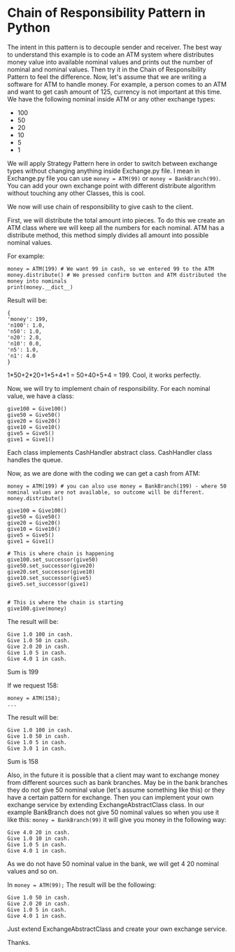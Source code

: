 # Chain of Responsibility Pattern in Python

The intent in this pattern is to decouple sender and receiver. The best way to understand this
example is to code an ATM system where distributes money value into available nominal values and
prints out the number of nominal and nominal values. Then try it in the Chain of Responsibility
Pattern to feel the difference. Now, let's assume that we are writing a software for ATM to handle 
money. For example, a person comes to an ATM and want to get cash amount of 125, currency
is not important at this time. We have the following nominal inside ATM or any other 
exchange types: 

- 100
- 50
- 20
- 10
- 5
- 1

We will apply Strategy Pattern here in order to switch between exchange types without changing 
anything inside Exchange.py file. I mean in Exchange.py file you can use `money = ATM(99)` or 
`money = BankBranch(99)`. You can add your own exchange point with different distribute algorithm
without touching any other Classes, this is cool.

We now will use chain of responsibility to give cash to the client.

First, we will distribute the total amount into pieces. To do this we create an ATM class 
where we will keep all the numbers for each nominal. ATM has a distribute method, 
this method simply divides all amount into possible nominal values. 

 For example:

    money = ATM(199) # We want 99 in cash, so we entered 99 to the ATM
    money.distribute() # We pressed confirm button and ATM distributed the money into nominals
    print(money.__dict__)
Result will be:

    {
    'money': 199, 
    'n100': 1.0, 
    'n50': 1.0, 
    'n20': 2.0, 
    'n10': 0.0, 
    'n5': 1.0, 
    'n1': 4.0
    }
    

1\*50+2\*20+1\*5+4\*1 = 50+40+5+4 = 199. Cool, it works perfectly.

Now, we will try to implement chain of responsibility. For each nominal value, we have a class:

    give100 = Give100()
    give50 = Give50()
    give20 = Give20()
    give10 = Give10()
    give5 = Give5()
    give1 = Give1()

Each class implements CashHandler abstract class. CashHandler class handles the queue.

Now, as we are done with the coding we can get a cash from ATM:

    money = ATM(199) # you can also use money = BankBranch(199) - where 50 nominal values are not available, so outcome will be different.
    money.distribute()
    
    give100 = Give100()
    give50 = Give50()
    give20 = Give20()
    give10 = Give10()
    give5 = Give5()
    give1 = Give1()
    
    # This is where chain is happening
    give100.set_successor(give50)
    give50.set_successor(give20)
    give20.set_successor(give10)
    give10.set_successor(give5)
    give5.set_successor(give1)
    
    
    # This is where the chain is starting
    give100.give(money)

The result will be:

    Give 1.0 100 in cash. 
    Give 1.0 50 in cash. 
    Give 2.0 20 in cash. 
    Give 1.0 5 in cash. 
    Give 4.0 1 in cash. 

Sum is 199

If we request 158:
    
    money = ATM(158);
    ...

The result will be:

    Give 1.0 100 in cash. 
    Give 1.0 50 in cash. 
    Give 1.0 5 in cash. 
    Give 3.0 1 in cash. 
    
Sum is 158

Also, in the future it is possible that a client may want to exchange money from different
sources such as bank branches. May be in the bank branches they do not give 50 nominal value 
(let's assume something like this) or they have a certain pattern for exchange. Then you can
implement your own exchange service by extending ExchangeAbstractClass class. In our example
BankBranch does not give 50 nominal values so when you use it like this: `money = BankBranch(99)`
it will give you money in the following way:

    Give 4.0 20 in cash. 
    Give 1.0 10 in cash. 
    Give 1.0 5 in cash. 
    Give 4.0 1 in cash. 

As we do not have 50 nominal value in the bank, we will get 4 20 nominal values and so on.

In `money = ATM(99);` The result will be the following:

    Give 1.0 50 in cash. 
    Give 2.0 20 in cash. 
    Give 1.0 5 in cash. 
    Give 4.0 1 in cash.

Just extend ExchangeAbstractClass and create your own exchange service.

Thanks.

